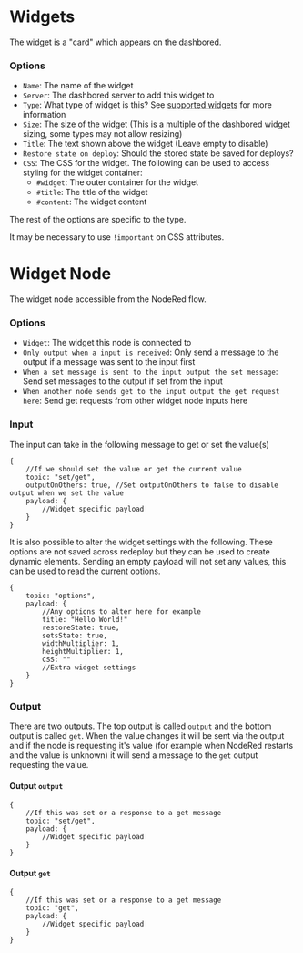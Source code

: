 # Widgets
The widget is a "card" which appears on the dashbored.

### Options
* `Name`: The name of the widget
* `Server`: The dashbored server to add this widget to
* `Type`: What type of widget is this? See [supported widgets](https://github.com/haydendonald/NodeRed-Dashbored/blob/main/doc/widgetTypes.md) for more information
* `Size`: The size of the widget (This is a multiple of the dashbored widget sizing, some types may not allow resizing)
* `Title`: The text shown above the widget (Leave empty to disable)
* `Restore state on deploy`: Should the stored state be saved for deploys?
* `CSS`: The CSS for the widget. The following can be used to access styling for the widget container:
   * `#widget`: The outer container for the widget
   * `#title`: The title of the widget
   * `#content`: The widget content

The rest of the options are specific to the type.

It may be necessary to use `!important` on CSS attributes.


# Widget Node
The widget node accessible from the NodeRed flow.

### Options
* `Widget`: The widget this node is connected to
* `Only output when a input is received`: Only send a message to the output if a message was sent to the input first
* `When a set message is sent to the input output the set message`: Send set messages to the output if set from the input
* `When another node sends get to the input output the get request here`: Send get requests from other widget node inputs here

### Input
The input can take in the following message to get or set the value(s)
```
{
    //If we should set the value or get the current value
    topic: "set/get",
    outputOnOthers: true, //Set outputOnOthers to false to disable output when we set the value
    payload: {
        //Widget specific payload
    }
}
```
It is also possible to alter the widget settings with the following. These options are not saved across redeploy but they can be used to create dynamic elements. Sending an empty payload will not set any values, this can be used to read the current options.
```
{
    topic: "options",
    payload: {
        //Any options to alter here for example
        title: "Hello World!"
        restoreState: true,
        setsState: true,
        widthMultiplier: 1,
        heightMultiplier: 1,
        CSS: ""
        //Extra widget settings
    }
}
```


### Output
There are two outputs. The top output is called `output` and the bottom output is called `get`. When the value changes it will be sent via the output and if the node is requesting it's value (for example when NodeRed restarts and the value is unknown) it will send a message to the `get` output requesting the value.
#### Output `output`
```
{
    //If this was set or a response to a get message
    topic: "set/get",
    payload: {
        //Widget specific payload
    }
}
```
#### Output `get`
```
{
    //If this was set or a response to a get message
    topic: "get",
    payload: {
        //Widget specific payload
    }
}
```


